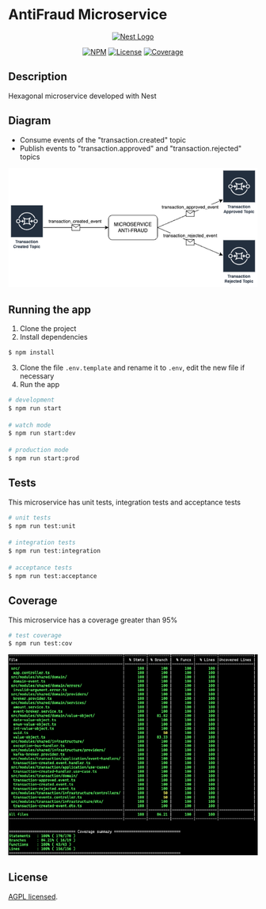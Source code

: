 # AntiFraud Microservice
<p align="center">
  <a href="http://nestjs.com/" target="blank"><img src="https://nestjs.com/img/logo-small.svg" width="200" alt="Nest Logo" /></a>
</p>

<p align="center">
  <a href="#" target="_blank"><img src="https://img.shields.io/badge/NPM-v9.6.4-blue" alt="NPM" /></a>
  <a href="#" target="_blank"><img src="https://img.shields.io/badge/Licence-AGPL-yellowgreen" alt="License" /></a>
  <a href="#" target="_blank"><img src="https://img.shields.io/badge/Coverage-98%25-green" alt="Coverage" /></a>
</p>

## Description
<p>
  Hexagonal microservice developed with Nest
</p>

## Diagram
<ul>
  <li>Consume events of the "transaction.created" topic</li>
  <li>Publish events to "transaction.approved" and "transaction.rejected" topics</li>
</ul>

![My Image](images/diagram.png)

## Running the app
1. Clone the project
2. Install dependencies
```bash
$ npm install
```
3. Clone the file ```.env.template``` and rename it to ```.env```, edit the new file if necessary
4. Run the app

```bash
# development
$ npm run start

# watch mode
$ npm run start:dev

# production mode
$ npm run start:prod
```

## Tests
<p>
  This microservice has unit tests, integration tests and acceptance tests
</p>

```bash
# unit tests
$ npm run test:unit

# integration tests
$ npm run test:integration

# acceptance tests
$ npm run test:acceptance
```

## Coverage
<p>
  This microservice has a coverage greater than 95%
</p>

```bash
# test coverage
$ npm run test:cov
```
![My Image](images/coverage.png)

## License
[AGPL licensed](LICENSE).

